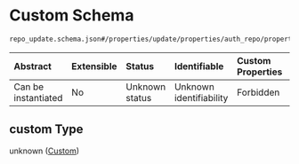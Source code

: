 # Custom Schema

```txt
repo_update.schema.json#/properties/update/properties/auth_repo/properties/data/properties/custom
```



| Abstract            | Extensible | Status         | Identifiable            | Custom Properties | Additional Properties | Access Restrictions | Defined In                                                                        |
| :------------------ | :--------- | :------------- | :---------------------- | :---------------- | :-------------------- | :------------------ | :-------------------------------------------------------------------------------- |
| Can be instantiated | No         | Unknown status | Unknown identifiability | Forbidden         | Allowed               | none                | [repo-update.schema.json*](../out/repo-update.schema.json "open original schema") |

## custom Type

unknown ([Custom](repo-update-properties-update-data-properties-authentication-rpository-with-update-details-properties-authentication-repository-properties-custom.md))
